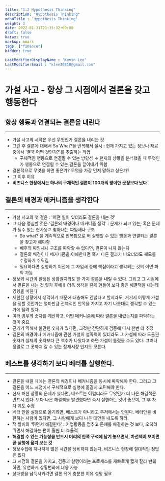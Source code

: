 ```yaml
---
title: "1.2 Hypothesis Thinking"
description: "Hypothesis Thinking"
menuTitle : "Hypothesis Thinking"
weight: 3
date: 2022-01-31T21:35:32+09:00
draft: false
katex: true
markup: mmark
tags: ["finance"]
hidden: true

LastModifierDisplayName : "Kevin Lee"
LastModifierEmail : "klee30810@gmail.com"
---
```


# 가설 사고 - 항상 그 시점에서 결론을 갖고 행동한다 



## 항상 행동과 연결되는 결론을 내린다

---

- 가설 사고의 시작은 우선 무엇인가 결론을 내리는 것
- 그런 후 결론에 대해서 So What?을 반복해서 실시 : 현재 가지고 있는 정보나 재료 중에서 '결국 어떤 것인가?'를 추출하는 작업
  - 구체적인 행동으로  연결될 수 있는 방향성 ⇒ 현재의 상황을 분석했을 때 무엇인가 행동으로 연결될 수 있는 결론을 끌어내기 위함
- 결론적으로 무엇을 하면 좋은가? 무엇을 가장 먼저 말하고 싶은가?
- 그 이후 이유
- **비즈니스 현장에서는 하나의 구체적인 결론이 100개의 평이한 문장보다 낫다**



## 결론의 배경과 메커니즘을 생각한다

---

- 가설 사고의 첫 걸음 : '어떤 일이 있더라도 결론을 내는 것'
- 그 다음 명심할 것은 '결론의 배경이나 메커니즘 생각' : 문제가 되고 있는, 혹은 문제가 될수 있는 현사응ㄹ 찾아내는 짜임새나 구조
  - So what? 을 계속적으로 반복함으로 써 실행할 수 있는 행동과 연결되는 결론을 찾고자 해야함
  - 배후의 짜임새나 구조를 파악할 수 없다면, 결론이 나지 않는다
  - 결론의 배경이나 메커니즘을 이해한다면 혹시 다른 결과가 나오더라도 궤도를 수정하기 쉬워짐
  - 필요하다면 실행하기 이전에 그 자임새 중에 핵심이라고 생각되는 것의 이면 파악 가능
- 정보와 시간이 한정된 상황일지라도 한 가지 결론을 내릴 수 있다. 그리고 그 시점에서 결론을 내는 것 잧가 후에ㅔ 더욱 생각을 깊게 만들어 보다 좋은 해결책을 내는데 영향을 미친다
- 제한된 상황에서 생각하기 때문에 대충해도 괜찮다고 할지라도, 거기서 어떻게 가설을 정할 것인가는 얼마만큼 전체적인 안목을 가지고 자기 나름대로 생각할 수 있는가에 달려 있다.
- 여러 경우의 숫자를 계산하고, 어떤 메커니즘에 따라 결론을 내렸는지를 파악하는 것이 중요
- 근거가 약해서 불안한 숫자가 있다면, 그것만 간단하게 검증해 다시 한번 더 추정
- 결론의 배경이나 메커니즘에 관한 가설이 설즉력이 있더라도 그 가설에 따라 도출된 숫자가 실제의 숫자보다 큰 액수가 나왔다고 하면 가설이 틀렸을 수도 있다. 그러나 정말로 그 곳까지 갈 수 있는 잠재시장 인지도 모른다.



## 베스트를 생각하기 보다 베터를 실행한다.

---

- 결론을 내릴 때에는 결론의 배경이나 메커니즘을 동시에 파악해야 한다. 그리고 그 결론을 어느 시점에서 구체적으로 실행에 옮길지 고민해야 한다.
- 현재  처한 상황의 문제가 있다면, 베스트는 어렵더라도 무엇인가 더 나은 해결책은 반드시 있다. 보다 나은 해결책을 발견했다면 즉시 실핸하는 것이 좋으며, 그 후 차차 궤도 수정
- 베터 안을 실행으로 옮기려면, 베스트가 아니라고 주저해서는 안된다. 베터안을 비판하는 사람이 있다면, 그 사람에게 보다 나은 대안을 내도록 하라.
- 잭 웰치의 '뛰면서 해결한다' : 기업활동을 멈추고 문제를 해결하는 것 보다, 오히려 뛰면서 해결하는 편이 훨씬 더 효율적
- **해결할 수 있는 가능성을 반드시 머리의 한쪽 구석에 남겨 놓으면서, 차선책이 보이면 곧 실행에 옮겨 보는 것**
- 정보수집에 지나치게 많은 시간을 낭비하지 않는다. 비즈니스 현장에 절대적인 정답은 없다
- 그 시점의 결론을 가지고, 검증과 실행이라는 프로세스를 재빠르게 짧게 잘라 반복하면, 유연하게 상황변화에 대응 가능
- 상대방을 납득시키려면 결론 뒤에 충분한 이유 설명 필요
